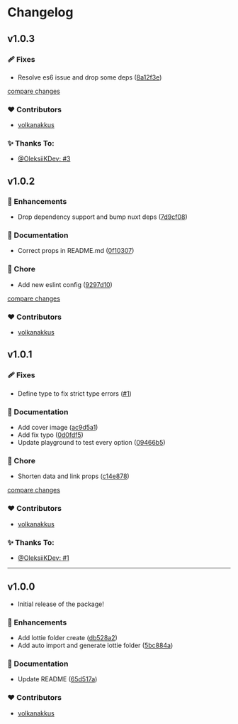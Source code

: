 # Changelog

## v1.0.3

### 🩹 Fixes

- Resolve es6 issue and drop some deps ([8a12f3e](https://github.com/volkanakkus/nuxt-lottie/commit/8a12f3e))

[compare changes](https://github.com/volkanakkus/nuxt-lottie/compare/v1.0.1...v1.0.3)

### ❤️ Contributors

- [volkanakkus](https://github.com/volkanakkus)
  
### ✨ Thanks To:

- [@OleksiiKDev: #3](https://github.com/volkanakkus/nuxt-lottie/issues/3) 

## v1.0.2

### 🚀 Enhancements

- Drop dependency support and bump nuxt deps ([7d9cf08](https://github.com/volkanakkus/nuxt-lottie/commit/7d9cf08))

### 📖 Documentation

- Correct props in README.md ([0f10307](https://github.com/volkanakkus/nuxt-lottie/commit/0f10307))

### 🏡 Chore

- Add new eslint config ([9297d10](https://github.com/volkanakkus/nuxt-lottie/commit/9297d10))

[compare changes](https://github.com/volkanakkus/nuxt-lottie/compare/v1.0.1...v1.1.0)

### ❤️ Contributors

- [volkanakkus](https://github.com/volkanakkus)

## v1.0.1

### 🩹 Fixes

- Define type to fix strict  type errors ([#1](https://github.com/volkanakkus/nuxt-lottie/issues/1))

### 📖 Documentation

- Add cover image ([ac9d5a1](https://github.com/volkanakkus/nuxt-lottie/commit/ac9d5a1))
- Add fix typo ([0d0fdf5](https://github.com/volkanakkus/nuxt-lottie/commit/0d0fdf5))
- Update playground to test every option ([09466b5](https://github.com/volkanakkus/nuxt-lottie/commit/09466b5))

### 🏡 Chore

- Shorten data and link props ([c14e878](https://github.com/volkanakkus/nuxt-lottie/commit/c14e878))
 
[compare changes](https://github.com/volkanakkus/nuxt-lottie/compare/v1.0.0...v1.0.1)

### ❤️ Contributors

- [volkanakkus](https://github.com/volkanakkus)
  
### ✨ Thanks To:

- [@OleksiiKDev: #1](https://github.com/volkanakkus/nuxt-lottie/issues/1) 

---

## v1.0.0

- Initial release of the package!

### 🚀 Enhancements
- Add lottie folder create ([db528a2](https://github.com/volkanakkus/nuxt-lottie/commit/db528a2))
- Add auto import and generate lottie folder ([5bc884a](https://github.com/volkanakkus/nuxt-lottie/commit/5bc884a))

### 📖 Documentation

- Update README ([65d517a](https://github.com/volkanakkus/nuxt-lottie/commit/65d517a))

### ❤️ Contributors

- [volkanakkus](https://github.com/volkanakkus)

